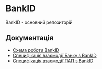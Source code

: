 # BankID
BankID - основний репозиторій

## Документація

 - [Схема роботи BankID](./docs/COBU_BankID_%D0%A1%D1%85%D0%B5%D0%BC%D0%B0_%D1%80%D0%BE%D0%B1%D0%BE%D1%82%D0%B8_v8_20150727.pdf)
 - [Специфікація взаємодії Банку з BankID](./docs/COBU_BankID_%D0%A1%D0%BF%D0%B5%D1%86%D0%B8%D1%84%D1%96%D0%BA%D0%B0%D1%86%D1%96%D1%8F_%D0%B2%D0%B7%D0%B0%D1%94%D0%BC%D0%BE%D0%B4%D1%96%D1%97_%D0%91%D0%B0%D0%BD%D0%BA-BankID_v5_20150727.pdf)
 - [Специфікація взаємодії ПАП з BankID](./docs/COBU_BankID_%D0%A1%D0%BF%D0%B5%D1%86%D0%B8%D1%84%D1%96%D0%BA%D0%B0%D1%86%D1%96%D1%8F_%D0%B2%D0%B7%D0%B0%D1%94%D0%BC%D0%BE%D0%B4%D1%96%D1%97_%D0%9F%D0%90%D0%9F-BankID_v4_20150727.pdf)
 
 
